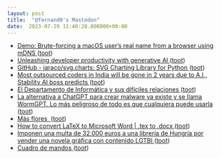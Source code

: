 ```yaml
---
layout: post
title:  "@fernand0's Mastodon"
date:  2023-07-29 11:40:28.800000+00:00
---
```

*  [Demo: Brute-forcing a macOS user’s real name from a browser using mDNS ](https://fingerprint.com/blog/apple-macos-mdns-brute-force) ([toot](https://mastodon.social/@fernand0/110797181996016122))
*  [Unleashing developer productivity with generative AI ](https://www.mckinsey.com/capabilities/mckinsey-digital/our-insights/unleashing-developer-productivity-with-generative-a) ([toot](https://mastodon.social/@fernand0/110796973016770407))
*  [GitHub - jaraco/svg.charts: SVG Charting Library for Python ](https://github.com/jaraco/svg.chart) ([toot](https://mastodon.social/@fernand0/110796712095600176))
*  [Most outsourced coders in India will be gone in 2 years due to A.I., Stability AI boss predicts  ](https://www.cnbc.com/2023/07/18/stability-ai-ceo-most-outsourced-coders-in-india-will-go-in-2-years.html) ([toot](https://mastodon.social/@fernand0/110796482882394449))
*  [El Departamento de Informática y sus difíciles relaciones  ](https://changlonet.com/blog/el-departamento-de-informatica-y-sus-dificiles-relaciones/) ([toot](https://mastodon.social/@fernand0/110796124985228523))
*  [La alternativa a ChatGPT para crear malware ya existe y se llama WormGPT. Lo más peligroso de todo es que cualquiera puede usarla ](https://www.genbeta.com/actualidad/alternativa-a-chatgpt-para-crear-malware-existe-se-llama-wormgpt-peligroso-todo-que-puede-usarl) ([toot](https://mastodon.social/@fernand0/110792955969696381))
*  [Más flores  ](https://avecesunafoto.wordpress.com/2023/07/28/mas-flores-4) ([toot](https://mastodon.social/@fernand0/110792865657578684))
*  [How to convert LaTeX to Microsoft Word \| .tex to .docx ](https://www.johndcook.com/blog/2023/07/05/convert-latex-to-microsoft-word) ([toot](https://mastodon.social/@fernand0/110792567614749694))
*  [Imponen una multa de 32.000 euros a una librería de Hungría por vender una novela gráfica con contenido LGTBI ](https://www.europapress.es/internacional/noticia-imponen-multa-32000-euros-libreria-hungria-vender-novela-grafica-contenido-lgtbi-20230714151152.htm) ([toot](https://mastodon.social/@fernand0/110792441440066548))
*  [Cuadro de mandos ](https://www.flickr.com/photos/fernand0/53057264758) ([toot](https://mastodon.social/@fernand0/110792175110885808))
